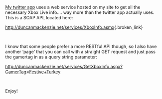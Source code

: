 <a href="http://www.duncanmackenzie.net/blog/connect-your-xbox-360-gamertag-to-twitter/" target="_blank" class="broken_link">My twitter app</a> uses a web service hosted on my site to get all the necessary Xbox Live info&#8230;. way more than the twitter app actually uses. This is a SOAP API, located here:

<http://duncanmackenzie.net/services/XboxInfo.asmx>{.broken_link}

&nbsp; 

I know that some people prefer a more RESTful API though, so I also have another &#8216;page&#8217; that you can call with a straight GET request and just pass the gamertag in as a query string parameter: 

<http://duncanmackenzie.net/services/GetXboxInfo.aspx?GamerTag=Festive+Turkey> 

&nbsp; 

Enjoy!